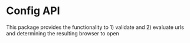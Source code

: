 # Config API

This package provides the functionality to 1) validate and 2) evaluate urls and determining the resulting browser to open
